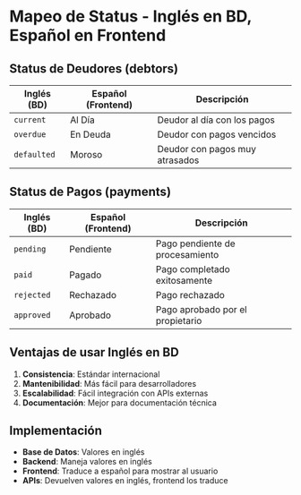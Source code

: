 # Mapeo de Status - Inglés en BD, Español en Frontend

## Status de Deudores (debtors)

| Inglés (BD) | Español (Frontend) | Descripción |
|-------------|-------------------|-------------|
| `current` | Al Día | Deudor al día con los pagos |
| `overdue` | En Deuda | Deudor con pagos vencidos |
| `defaulted` | Moroso | Deudor con pagos muy atrasados |

## Status de Pagos (payments)

| Inglés (BD) | Español (Frontend) | Descripción |
|-------------|-------------------|-------------|
| `pending` | Pendiente | Pago pendiente de procesamiento |
| `paid` | Pagado | Pago completado exitosamente |
| `rejected` | Rechazado | Pago rechazado |
| `approved` | Aprobado | Pago aprobado por el propietario |

## Ventajas de usar Inglés en BD

1. **Consistencia**: Estándar internacional
2. **Mantenibilidad**: Más fácil para desarrolladores
3. **Escalabilidad**: Fácil integración con APIs externas
4. **Documentación**: Mejor para documentación técnica

## Implementación

- **Base de Datos**: Valores en inglés
- **Backend**: Maneja valores en inglés
- **Frontend**: Traduce a español para mostrar al usuario
- **APIs**: Devuelven valores en inglés, frontend los traduce
